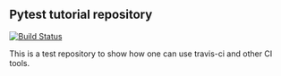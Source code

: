 ## Pytest tutorial repository

[![Build Status](https://travis-ci.org/prabhuramachandran/pytest-tutorial.svg?branch=master)](https://travis-ci.org/prabhuramachandran/pytest-tutorial)

This is a test repository to show how one can
use travis-ci and other CI tools.
